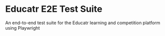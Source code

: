 # Educatr E2E Test Suite

An end-to-end test suite for the Educatr learning and competition platform using Playwright